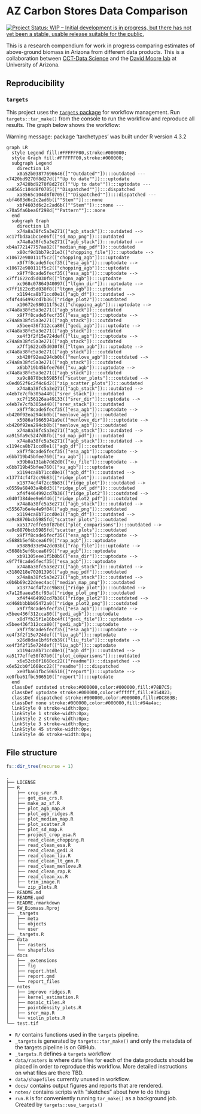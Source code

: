 # AZ Carbon Stores Data Comparison


<!-- README.md is generated from README.qmd. Please edit that file -->
<!-- badges: start -->

[![Project Status: WIP – Initial development is in progress, but there
has not yet been a stable, usable release suitable for the
public.](https://www.repostatus.org/badges/latest/wip.svg)](https://www.repostatus.org/#wip)

<!-- badges: end -->

This is a research compendium for work in progress comparing estimates
of above-ground biomass in Arizona from different data products. This is
a collaboration between [CCT-Data
Science](https://datascience.cct.arizona.edu/) and the [David Moore
lab](https://djpmoore.tumblr.com/home) at University of Arizona.

## Reproducibility

<!--
### `renv`
&#10;This project uses [`renv`](https://rstudio.github.io/renv/articles/renv.html) for package management.
When opening this repo as an RStudio Project for the first time, `renv` should automatically install itself and prompt you to run `renv::restore()` to install all package dependencies.
-->

### `targets`

This project uses the [`targets`
package](https://docs.ropensci.org/targets/) for workflow management.
Run `targets::tar_make()` from the console to run the workflow and
reproduce all results. The graph below shows the workflow:

Warning message: package ‘tarchetypes’ was built under R version 4.3.2

``` mermaid
graph LR
  style Legend fill:#FFFFFF00,stroke:#000000;
  style Graph fill:#FFFFFF00,stroke:#000000;
  subgraph Legend
    direction LR
    x0a52b03877696646([""Outdated""]):::outdated --- x7420bd9270f8d27d([""Up to date""]):::uptodate
    x7420bd9270f8d27d([""Up to date""]):::uptodate --- xa8565c104d8f0705([""Dispatched""]):::dispatched
    xa8565c104d8f0705([""Dispatched""]):::dispatched --- xbf4603d6c2c2ad6b([""Stem""]):::none
    xbf4603d6c2c2ad6b([""Stem""]):::none --- x70a5fa6bea6f298d[""Pattern""]:::none
  end
  subgraph Graph
    direction LR
    x74a8a38fc5a3e271(["agb_stack"]):::outdated --> xc17fbd3a1bc1e06f(["sd_map_png"]):::outdated
    x74a8a38fc5a3e271(["agb_stack"]):::outdated --> xb4a772147757aa82(["median_map_pdf"]):::outdated
    x80cf9d1bb79c21e3(["chopping_file"]):::uptodate --> x10672e980111f5c2(["chopping_agb"]):::uptodate
    x9f7f8cade5fecf35(["esa_agb"]):::uptodate --> x10672e980111f5c2(["chopping_agb"]):::uptodate
    x9f7f8cade5fecf35(["esa_agb"]):::uptodate --> x7ff1622cd5d030f8(["ltgnn_agb"]):::uptodate
    xc968c07864940097(["ltgnn_dir"]):::uptodate --> x7ff1622cd5d030f8(["ltgnn_agb"]):::uptodate
    x1194ca8b71ccd0e1(["agb_df"]):::outdated --> xf4f4464992cd7b36(["ridge_plot2"]):::outdated
    x10672e980111f5c2(["chopping_agb"]):::uptodate --> x74a8a38fc5a3e271(["agb_stack"]):::outdated
    x9f7f8cade5fecf35(["esa_agb"]):::uptodate --> x74a8a38fc5a3e271(["agb_stack"]):::outdated
    x5bee436f312cca80(["gedi_agb"]):::uptodate --> x74a8a38fc5a3e271(["agb_stack"]):::outdated
    xe4f3f2f15e724def(["liu_agb"]):::uptodate --> x74a8a38fc5a3e271(["agb_stack"]):::outdated
    x7ff1622cd5d030f8(["ltgnn_agb"]):::uptodate --> x74a8a38fc5a3e271(["agb_stack"]):::outdated
    xb420f92ea294cb0b(["menlove_agb"]):::outdated --> x74a8a38fc5a3e271(["agb_stack"]):::outdated
    x6bb719b45bfee760(["xu_agb"]):::uptodate --> x74a8a38fc5a3e271(["agb_stack"]):::outdated
    xa9c8870bcb5985fd["scatter_plots"]:::outdated --> x0ed052f6c2f4c6d2(["zip_scatter_plots"]):::outdated
    x74a8a38fc5a3e271(["agb_stack"]):::outdated --> x4eb7e7cfb305a440(["srer_stack"]):::outdated
    xc7f156126aa49133(["srer_dir"]):::uptodate --> x4eb7e7cfb305a440(["srer_stack"]):::outdated
    x9f7f8cade5fecf35(["esa_agb"]):::uptodate --> xb420f92ea294cb0b(["menlove_agb"]):::outdated
    x5086af9665941a9e(["menlove_dir"]):::uptodate --> xb420f92ea294cb0b(["menlove_agb"]):::outdated
    x74a8a38fc5a3e271(["agb_stack"]):::outdated --> xa915fa9c5247d8fb(["sd_map_pdf"]):::outdated
    x74a8a38fc5a3e271(["agb_stack"]):::outdated --> x1194ca8b71ccd0e1(["agb_df"]):::outdated
    x9f7f8cade5fecf35(["esa_agb"]):::uptodate --> x6bb719b45bfee760(["xu_agb"]):::uptodate
    x39b0a131ab7dd2d0(["xu_file"]):::uptodate --> x6bb719b45bfee760(["xu_agb"]):::uptodate
    x1194ca8b71ccd0e1(["agb_df"]):::outdated --> x13774cf4f2cc9b83(["ridge_plot"]):::outdated
    x13774cf4f2cc9b83(["ridge_plot"]):::outdated --> x0559a68403a4b0d3(["ridge_plot_pdf"]):::outdated
    xf4f4464992cd7b36(["ridge_plot2"]):::outdated --> x040f384dee9e6f46(["ridge_plot2_pdf"]):::outdated
    x74a8a38fc5a3e271(["agb_stack"]):::outdated --> x55567b6e4e4e9f04(["agb_map_png"]):::outdated
    x1194ca8b71ccd0e1(["agb_df"]):::outdated --> xa9c8870bcb5985fd["scatter_plots"]:::outdated
    xa5177effe50f87b0(["plot_comparisons"]):::outdated --> xa9c8870bcb5985fd["scatter_plots"]:::outdated
    x9f7f8cade5fecf35(["esa_agb"]):::uptodate --> x5688b5ef6bcea6f9(["rap_agb"]):::uptodate
    x9889d33e942dc03b(["rap_file"]):::uptodate --> x5688b5ef6bcea6f9(["rap_agb"]):::uptodate
    xb91305eee1f5b0b5(["esa_dir"]):::uptodate --> x9f7f8cade5fecf35(["esa_agb"]):::uptodate
    x74a8a38fc5a3e271(["agb_stack"]):::outdated --> x3180218e70201396(["agb_map_pdf"]):::outdated
    x74a8a38fc5a3e271(["agb_stack"]):::outdated --> x0b6b69c22deec4ac(["median_map_png"]):::outdated
    x13774cf4f2cc9b83(["ridge_plot"]):::outdated --> x7a126aaea56cf93a(["ridge_plot_png"]):::outdated
    xf4f4464992cd7b36(["ridge_plot2"]):::outdated --> xd468bbbbb05472a0(["ridge_plot2_png"]):::outdated
    x9f7f8cade5fecf35(["esa_agb"]):::uptodate --> x5bee436f312cca80(["gedi_agb"]):::uptodate
    x8d7fb25f1e16bc4f(["gedi_file"]):::uptodate --> x5bee436f312cca80(["gedi_agb"]):::uptodate
    x9f7f8cade5fecf35(["esa_agb"]):::uptodate --> xe4f3f2f15e724def(["liu_agb"]):::uptodate
    x26d0dae1bf6fcb39(["liu_file"]):::uptodate --> xe4f3f2f15e724def(["liu_agb"]):::uptodate
    x1194ca8b71ccd0e1(["agb_df"]):::outdated --> xa5177effe50f87b0(["plot_comparisons"]):::outdated
    x6e52cb0f1668cc22(["readme"]):::dispatched --> x6e52cb0f1668cc22(["readme"]):::dispatched
    xe0fba61fbc506510(["report"]):::uptodate --> xe0fba61fbc506510(["report"]):::uptodate
  end
  classDef outdated stroke:#000000,color:#000000,fill:#78B7C5;
  classDef uptodate stroke:#000000,color:#ffffff,fill:#354823;
  classDef dispatched stroke:#000000,color:#000000,fill:#DC863B;
  classDef none stroke:#000000,color:#000000,fill:#94a4ac;
  linkStyle 0 stroke-width:0px;
  linkStyle 1 stroke-width:0px;
  linkStyle 2 stroke-width:0px;
  linkStyle 3 stroke-width:0px;
  linkStyle 45 stroke-width:0px;
  linkStyle 46 stroke-width:0px;
```

## File structure

``` r
fs::dir_tree(recurse = 1)
```

    .
    ├── LICENSE
    ├── R
    │   ├── crop_srer.R
    │   ├── get_esa_crs.R
    │   ├── make_az_sf.R
    │   ├── plot_agb_map.R
    │   ├── plot_agb_ridges.R
    │   ├── plot_median_map.R
    │   ├── plot_scatter.R
    │   ├── plot_sd_map.R
    │   ├── project_crop_esa.R
    │   ├── read_clean_chopping.R
    │   ├── read_clean_esa.R
    │   ├── read_clean_gedi.R
    │   ├── read_clean_liu.R
    │   ├── read_clean_lt_gnn.R
    │   ├── read_clean_menlove.R
    │   ├── read_clean_rap.R
    │   ├── read_clean_xu.R
    │   ├── trim_image.R
    │   └── zip_plots.R
    ├── README.md
    ├── README.qmd
    ├── README.rmarkdown
    ├── SW_Biomass.Rproj
    ├── _targets
    │   ├── meta
    │   ├── objects
    │   └── user
    ├── _targets.R
    ├── data
    │   ├── rasters
    │   └── shapefiles
    ├── docs
    │   ├── _extensions
    │   ├── fig
    │   ├── report.html
    │   ├── report.qmd
    │   └── report_files
    ├── notes
    │   ├── improve ridges.R
    │   ├── kernel_estimation.R
    │   ├── mosaic_tiles.R
    │   ├── pointdensity_plots.R
    │   ├── srer_map.R
    │   └── violin_plots.R
    └── test.tif

- `R/` contains functions used in the `targets` pipeline.
- `_targets` is generated by `targets::tar_make()` and only the metadata
  of the targets pipeline is on GitHub.
- `_targets.R` defines a `targets` workflow
  <!-- -   `_targets_packages.R` is generated by `targets::tar_renv()` -->
- `data/rasters` is where data files for each of the data products
  should be placed in order to reproduce this workflow. More detailed
  instructions on what files are there TBD.
- `data/shapefiles` currently unused in workflow.
- `docs/` contains output figures and reports that are rendered.
- `notes/` contains scripts with “sketches” about how to do things
  <!-- -   `renv/` and `renv.lock` are necessary for the `renv` package to work (see above) -->
- `run.R` is for conveniently running `tar_make()` as a background job.
  Created by `targets::use_targets()`
